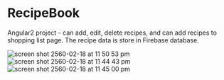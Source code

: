 # RecipeBook

Angular2 project - can add, edit, delete recipes, and can add recipes to shopping list page. The recipe data is store in Firebase database. 

![screen shot 2560-02-18 at 11 50 53 pm](https://cloud.githubusercontent.com/assets/3277669/23094989/1d0f8120-f635-11e6-82c3-cfdd4d397af3.png)
![screen shot 2560-02-18 at 11 44 43 pm](https://cloud.githubusercontent.com/assets/3277669/23094941/62174e02-f634-11e6-8c89-dd3257f3bb60.png)
![screen shot 2560-02-18 at 11 45 00 pm](https://cloud.githubusercontent.com/assets/3277669/23094939/621724cc-f634-11e6-8c69-88569f164e87.png)

